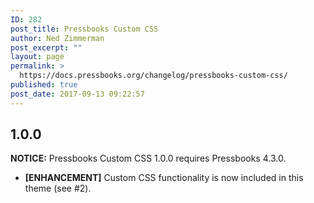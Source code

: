 ```yaml
---
ID: 282
post_title: Pressbooks Custom CSS
author: Ned Zimmerman
post_excerpt: ""
layout: page
permalink: >
  https://docs.pressbooks.org/changelog/pressbooks-custom-css/
published: true
post_date: 2017-09-13 09:22:57
---
```

## 1\.0.0

**NOTICE:** Pressbooks Custom CSS 1.0.0 requires Pressbooks 4.3.0.

*   **[ENHANCEMENT]** Custom CSS functionality is now included in this theme (see #2).